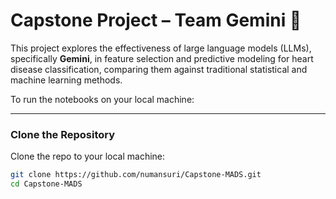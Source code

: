 # Capstone Project – Team Gemini 💫

This project explores the effectiveness of large language models (LLMs), specifically **Gemini**, in feature selection and predictive modeling for heart disease classification, comparing them against traditional statistical and machine learning methods.

To run the notebooks on your local machine:

---

### Clone the Repository

Clone the repo to your local machine:

```bash
git clone https://github.com/numansuri/Capstone-MADS.git
cd Capstone-MADS
